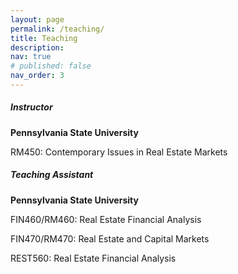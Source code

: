 ```yaml
---
layout: page
permalink: /teaching/
title: Teaching
description:
nav: true
# published: false
nav_order: 3
---
```


##### Instructor

**Pennsylvania State University**

RM450: Contemporary Issues in Real Estate Markets


##### Teaching Assistant

**Pennsylvania State University**

FIN460/RM460: Real Estate Financial Analysis

FIN470/RM470: Real Estate and Capital Markets

REST560: Real Estate Financial Analysis